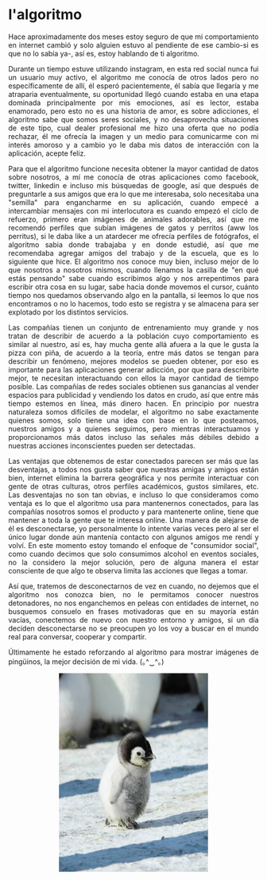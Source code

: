 # l'algoritmo

<p>
<div style="text-align: justify">
Hace aproximadamente dos meses estoy seguro de que mi comportamiento en internet cambió y solo alguien estuvo al pendiente de ese cambio-si es que no lo sabía ya-, así es, estoy hablando de ti algoritmo.
</p>

<p>
<div style="text-align: justify">
Durante un tiempo estuve utilizando instagram, en esta red social nunca fui un usuario muy activo, el algoritmo me conocía de otros lados pero no específicamente de allí, él esperó pacientemente, él sabía que llegaría y me atraparia eventualmente, su oportunidad llegó cuando estaba en una etapa dominada principalmente por mis emociones, así es lector, estaba enamorado, pero esto no es una historia de amor, es sobre adicciones, el algoritmo sabe que somos seres sociales, y no desaprovecha situaciones de este tipo, cual dealer profesional me hizo una oferta que no podía rechazar, él me ofrecía la imagen y un medio para comunicarme con mi interés amoroso y a cambio yo le daba mis datos de interacción con la aplicación, acepte feliz.
</p>

<p>
 <div style="text-align: justify">
Para que el algoritmo funcione necesita obtener la mayor cantidad de datos sobre nosotros, a mí me conocía de otras aplicaciones como facebook, twitter, linkedin e incluso mis búsquedas de google, así que después de preguntarle a sus amigos que era lo que me interesaba, solo necesitaba una "semilla" para engancharme en su aplicación, cuando empecé a intercambiar mensajes con mi interlocutora es cuando empezó el ciclo de refuerzo, primero eran imágenes de animales adorables, así que me recomendó perfiles que subían imágenes de gatos y perritos (aww los perritus), si le daba like a un atardecer me ofrecía perfiles de fotógrafos, el algoritmo sabia donde trabajaba y en donde estudié, así que me recomendaba agregar amigos del trabajo y de la escuela, que es lo siguiente que hice. El algoritmo nos conoce muy bien, incluso mejor de lo que nosotros a nosotros mismos, cuando llenamos la casilla de "en qué estás pensando" sabe cuando escribimos algo y nos arrepentimos para escribir otra cosa en su lugar, sabe hacia donde movemos el cursor, cuánto tiempo nos quedamos observando algo en la pantalla, si leemos lo que nos encontramos o no lo hacemos, todo esto se registra y se almacena para ser explotado por los distintos servicios.
</p>

<p>
<div style="text-align: justify">
Las compañías tienen un conjunto de entrenamiento muy grande y nos tratan de describir de acuerdo a la población cuyo comportamiento es similar al nuestro, así es, hay mucha gente allá afuera a la que le gusta la pizza con piña, de acuerdo a la teoría, entre más datos se tengan para describir un fenómeno, mejores modelos se pueden obtener, por eso es importante para las aplicaciones generar adicción, por que para describirte mejor, te necesitan interactuando con ellos la mayor cantidad de tiempo posible. Las compañías de redes sociales obtienen sus ganancias al vender espacios para publicidad y vendiendo los datos en crudo, así que entre más tiempo estemos en línea, más dinero hacen. En principio por nuestra naturaleza somos difíciles de modelar, el algoritmo no sabe exactamente quienes somos, solo tiene una idea con base en lo que posteamos, nuestros amigos y a quienes seguimos, pero mientras interactuamos y proporcionamos más datos incluso las señales más débiles debido a nuestras acciones inconscientes pueden ser detectadas.
</p>

<p>
<div style="text-align: justify">
Las ventajas que obtenemos de estar conectados parecen ser más que las desventajas, a todos nos gusta saber que nuestras amigas y amigos están bien, internet elimina la barrera geográfica y nos permite interactuar con gente de otras culturas, otros perfiles académicos, gustos similares, etc. Las desventajas no son tan obvias, e incluso lo que consideramos como ventaja es lo que el algoritmo usa para mantenernos conectados, para las compañías nosotros somos el producto y para mantenerte online, tiene que mantener a toda la gente que te interesa online. Una manera de alejarse de él es desconectarse, yo personalmente lo intente varias veces pero al ser el único lugar donde aún mantenía contacto con algunos amigos me rendí y volví. En este momento estoy tomando el enfoque de "consumidor social", como cuando decimos que solo consumimos alcohol en eventos sociales, no la considero la mejor solución, pero de alguna manera el estar consciente de que algo te observa limita las acciones que llegas a tomar.
<p/>
  
<p>
<div style="text-align: justify">
Así que, tratemos de desconectarnos de vez en cuando, no dejemos que el algoritmo nos conozca bien, no le permitamos conocer nuestros detonadores, no nos enganchemos en peleas con entidades de internet, no busquemos consuelo en frases motivadoras que en su mayoría están vacías, conectemos de nuevo con nuestro entorno y amigos, si un día deciden desconectarse no se preocupen yo los voy a buscar en el mundo real para conversar, cooperar y compartir.
</p>

<p>
Últimamente he estado reforzando al algoritmo para mostrar imágenes de pingüinos, la mejor decisión de mi vida. (｡^‿^｡)
</p>

<p align="center">
  <img src="https://raw.githubusercontent.com/czhroailsky/czhroailsky.github.io/master/images/2021-04-30-l-algorithm/sample.png" alt="cover" width="300" height="400"/>
</p>
